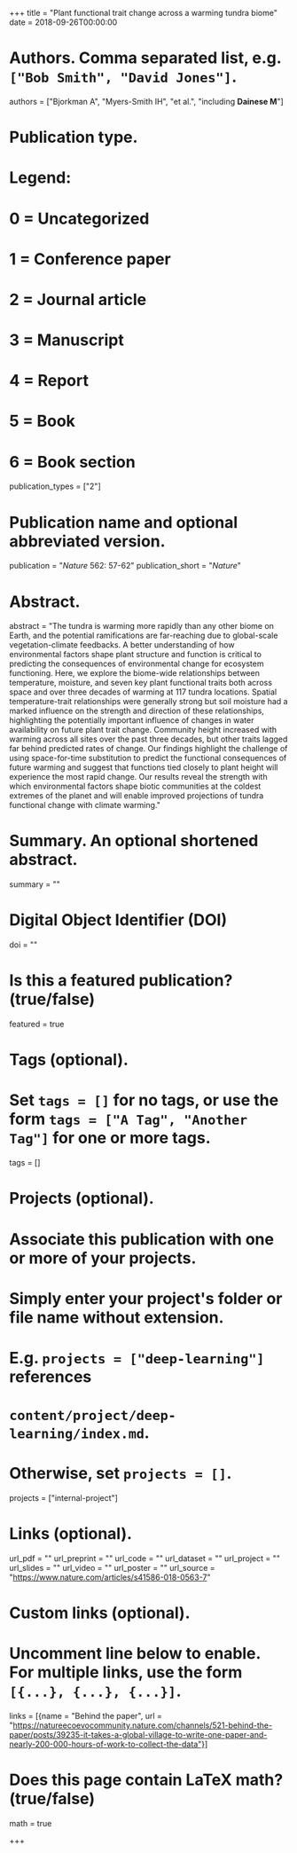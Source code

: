 +++
title = "Plant functional trait change across a warming tundra biome"
date = 2018-09-26T00:00:00

# Authors. Comma separated list, e.g. `["Bob Smith", "David Jones"]`.
authors = ["Bjorkman A", "Myers-Smith IH", "et al.", "including **Dainese M**"]

# Publication type.
# Legend:
# 0 = Uncategorized
# 1 = Conference paper
# 2 = Journal article
# 3 = Manuscript
# 4 = Report
# 5 = Book
# 6 = Book section
publication_types = ["2"]

# Publication name and optional abbreviated version.
publication = "*Nature* 562: 57-62"
publication_short = "*Nature*"

# Abstract.
abstract = "The tundra is warming more rapidly than any other biome on Earth, and the potential ramifications are far-reaching due to global-scale vegetation-climate feedbacks. A better understanding of how environmental factors shape plant structure and function is critical to predicting the consequences of environmental change for ecosystem functioning. Here, we explore the biome-wide relationships between temperature, moisture, and seven key plant functional traits both across space and over three decades of warming at 117 tundra locations. Spatial temperature-trait relationships were generally strong but soil moisture had a marked influence on the strength and direction of these relationships, highlighting the potentially important influence of changes in water availability on future plant trait change. Community height increased with warming across all sites over the past three decades, but other traits lagged far behind predicted rates of change. Our findings highlight the challenge of using space-for-time substitution to predict the functional consequences of future warming and suggest that functions tied closely to plant height will experience the most rapid change. Our results reveal the strength with which environmental factors shape biotic communities at the coldest extremes of the planet and will enable improved projections of tundra functional change with climate warming."

# Summary. An optional shortened abstract.
summary = ""

# Digital Object Identifier (DOI)
doi = ""

# Is this a featured publication? (true/false)
featured = true

# Tags (optional).
#   Set `tags = []` for no tags, or use the form `tags = ["A Tag", "Another Tag"]` for one or more tags.
tags = []

# Projects (optional).
#   Associate this publication with one or more of your projects.
#   Simply enter your project's folder or file name without extension.
#   E.g. `projects = ["deep-learning"]` references 
#   `content/project/deep-learning/index.md`.
#   Otherwise, set `projects = []`.
projects = ["internal-project"]

# Links (optional).
url_pdf = ""
url_preprint = ""
url_code = ""
url_dataset = ""
url_project = ""
url_slides = ""
url_video = ""
url_poster = ""
url_source = "https://www.nature.com/articles/s41586-018-0563-7"

# Custom links (optional).
#   Uncomment line below to enable. For multiple links, use the form `[{...}, {...}, {...}]`.
links = [{name = "Behind the paper", url = "https://natureecoevocommunity.nature.com/channels/521-behind-the-paper/posts/39235-it-takes-a-global-village-to-write-one-paper-and-nearly-200-000-hours-of-work-to-collect-the-data"}]

# Does this page contain LaTeX math? (true/false)
math = true

+++

